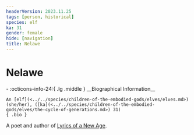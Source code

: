 ```yaml
---
headerVersion: 2023.11.25
tags: [person, historical]
species: elf
ka: 31
gender: female
hide: [navigation]
title: Nelawe
---
```

# Nelawe
<div class="grid cards ext-narrow-margin ext-one-column" markdown>
- :octicons-info-24:{ .lg .middle } __Biographical Information__

    An [elf](<../../species/children-of-the-embodied-gods/elves/elves.md>) (she/her), ([ka](<../../species/children-of-the-embodied-gods/elves/the-cycle-of-generations.md>) 31)  
    { .bio }

</div>


A poet and author of [Lyrics of a New Age](<../../things/books/lyrics-of-a-new-age.md>).

